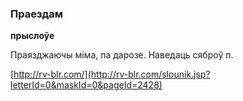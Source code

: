 ### Праездам
**прыслоўе**

Праязджаючы міма, па дарозе. Наведаць сяброў п.

<a rel="author">[http://rv-blr.com/](http://rv-blr.com/slounik.jsp?letterId=0&maskId=0&pageId=2428)</a>
